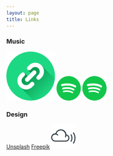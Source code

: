 ```yaml
---
layout: page
title: Links
---
```


### Music

[![Bio](assets/img/bioc.png)](https://linkr.bio/tdfm/)
[![Soundclouc](assets/img/spot.png)](https://open.spotify.com/playlist/6S1PFxAnGnnZs2fqehUR8e?si=A6M10DDjRHKjNFBAbLEw8Q)
[![Spotify](assets/img/spot.png)](https://open.spotify.com/playlist/6S1PFxAnGnnZs2fqehUR8e?si=A6M10DDjRHKjNFBAbLEw8Q)

### Design

[Unsplash](https://unsplash.com/de)
[Freepik](https://de.freepik.com/)
[![Apple Music](assets/img/sozial.png)](https://linkr.bio/tdfm/)
